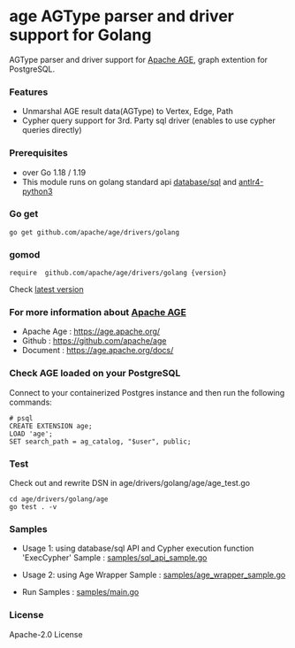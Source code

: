 # age AGType parser and driver support for Golang 

AGType parser and driver support for [Apache AGE](https://age.apache.org/), graph extention for PostgreSQL.

### Features
* Unmarshal AGE result data(AGType) to Vertex, Edge, Path
* Cypher query support for 3rd. Party sql driver (enables to use cypher queries directly)

### Prerequisites
* over Go 1.18 / 1.19
* This module runs on golang standard api [database/sql](https://golang.org/pkg/database/sql/) and [antlr4-python3](https://github.com/antlr/antlr4/tree/master/runtime/Go/antlr)


### Go get  
``` 
go get github.com/apache/age/drivers/golang
```
### gomod
``` 
require  github.com/apache/age/drivers/golang {version}
```


Check [latest version](https://github.com/apache/age/releases)

### For more information about [Apache AGE](https://age.apache.org/)
* Apache Age : https://age.apache.org/
* Github : https://github.com/apache/age
* Document : https://age.apache.org/docs/

### Check AGE loaded on your PostgreSQL
Connect to your containerized Postgres instance and then run the following commands:
```(sql)
# psql 
CREATE EXTENSION age;
LOAD 'age';
SET search_path = ag_catalog, "$user", public;
```

### Test
Check out and rewrite DSN in age/drivers/golang/age/age_test.go
```
cd age/drivers/golang/age
go test . -v

```

### Samples
* Usage 1: using database/sql API and Cypher execution function 'ExecCypher' 
  Sample : [samples/sql_api_sample.go](samples/sql_api_sample.go)

* Usage 2: using Age Wrapper 
  Sample : [samples/age_wrapper_sample.go](samples/age_wrapper_sample.go)

* Run Samples : [samples/main.go](samples/main.go)


### License
Apache-2.0 License
